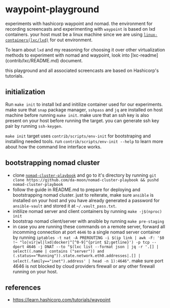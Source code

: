 # waypoint-playground

experiments with hashicorp waypoint and nomad. 
the environment for recording screencasts and experimenting with `waypoint` is based on lxd containers. 
your host must be a linux machine since we are using [`linux-containers(lxc/lxd)`](https://linuxcontainers.org) for out environment.

To learn about `lxd` and my reasoning for choosing it over other virtualization methods to experiment with nomad and waypoint, look into [lxc-readme] (contrib/lxc/README.md) document.

this playground and all associated screencasts are based on Hashicorp's tutorials.

## initialization

Run `make init` to install lxd and initilize container used for our experiments. 
make sure that `snap` package manager, `sshpass` and `jq` are installed on host machine before running `make init`. make usre that an ssh key is also present on your host before running the target. you can generate ssh key pair by running `ssh-keygen`.

`make init` target uses `contrib/scripts/env-init` for bootstraping and installing needed tools. run `contrib/scripts/env-init --help` to learn more about how the command line interface works.

## bootstrapping nomad cluster

- clone [`nomad-cluster-playbook`](https://github.com/da-moon/nomad-cluster-playbook) and go to it's directory by running `git clone https://github.com/da-moon/nomad-cluster-playbook && pushd nomad-cluster-playbook` 
- follow the guide in README.md to prepare for deploying and bootstrapping nomad cluster. just to reiterate, make sure `ansible` is installed on your host and you have already generated a password for `ansible-vault` and stored it at `~/.vault_pass.txt`. 
- initilize nomad server and client containers by running `make -j$(nproc) init`
- bootstrap nomad client/server with ansible by running `make pre-staging`
- in case you are running these commands on a remote server, forward all incomming connection at port `4646` to a single nomad server container by running `iptables -t nat -A PREROUTING -i $(ip link | awk -F: '$0 !~ "lo|vir|wl|lxd|docker|^[^0-9]"{print $2;getline}') -p tcp --dport 4646 -j DNAT --to "$(lxc list --format json | jq -r '.[] | select((.name | contains ("server")) and (.status=="Running")).state.network.eth0.addresses|.[] | select(.family=="inet").address' | head -n 1):4646"`. make sure port 4646 is not blocked by cloud providers firewall or any other firewall running on your host.

## references

- https://learn.hashicorp.com/tutorials/waypoint
